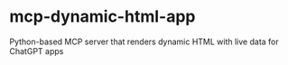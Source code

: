 # mcp-dynamic-html-app
Python-based MCP server that renders dynamic HTML with live data for ChatGPT apps
